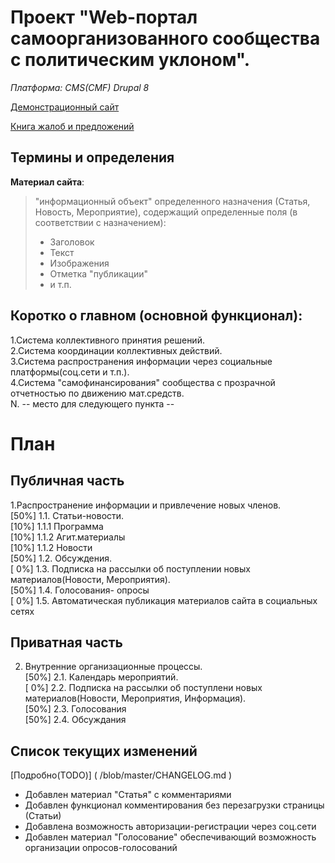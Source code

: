 # Проект "Web-портал самоорганизованного сообщества с политическим уклоном".
_Платформа: CMS(CMF) Drupal 8_

[Демонстрационный сайт](http://sdd.ti-work.ru/)

[Книга жалоб и предложений](https://github.com/orion76/sdd/issues)


## Термины и определения  
__Материал сайта__: 
> "информационный объект" определенного назначения (Статья, Новость, Мероприятие), содержащий определенные поля (в соответствии с назначением): 
>- Заголовок  
>- Текст  
>- Изображения  
>- Отметка "публикации"  
>- и т.п.  


## Коротко о главном (основной функционал):
1.Система коллективного принятия решений.  
2.Система координации коллективных действий.  
3.Система распространения информации через социальные платформы(соц.сети и т.п.).  
4.Система "самофинансирования" сообщества с прозрачной отчетностью по движению мат.средств.  
N. -- место для следующего пункта --  

# План   
## Публичная часть  
1.Раcпространение информации и привлечение новых членов.  
[50%] 1.1. Статьи-новости.  
[10%] 1.1.1 Программа  
[10%] 1.1.2 Агит.материалы  
[10%] 1.1.2 Новости  
[50%] 1.2. Обсуждения.  
[  0%]  1.3. Подписка на рассылки об поступлении новых материалов(Новости, Мероприятия).  
[50%] 1.4. Голосования- опросы  
[  0%]  1.5. Автоматическая публикация материалов сайта в социальных сетях  


## Приватная часть  
2. Внутренние организационные процессы.  
[50%] 2.1. Календарь мероприятий.  
[  0%] 2.2. Подписка на рассылки об поступлени новых материалов(Новости, Мероприятия, Информация).  
[50%] 2.3. Голосования  
[50%] 2.4. Обсуждания


## Список текущих изменений

[Подробно(TODO)] ( /blob/master/CHANGELOG.md )

- Добавлен материал "Статья" с комментариями
- Добавлен функционал комментирования без перезагрузки страницы (Статьи)
- Добавлена возможность авторизации-регистрации через соц.сети
- Добавлен материал "Голосование" обеспечивающий возможность организации опросов-голосований

